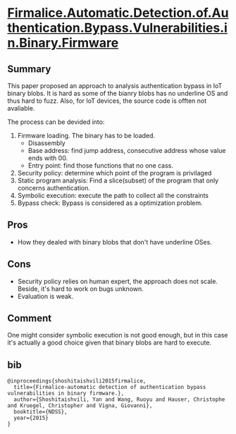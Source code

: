 # [Firmalice.Automatic.Detection.of.Authentication.Bypass.Vulnerabilities.in.Binary.Firmware](https://www.ndss-symposium.org/wp-content/uploads/2017/09/11_1_2.pdf)

## Summary

This paper proposed an approach to analysis authentication bypass in IoT binary blobs. 
It is hard as some of the bianry blobs has no underline OS and thus hard to fuzz.
Also, for IoT devices, the source code is offten not avaliable.

The process can be devided into:

1. Firmware loading. The binary has to be loaded. 
	- Disassembly
	- Base address: find jump address, consecutive address whose value ends with 00.
	- Entry point: find those functions that no one cass.
2. Security policy: determine which point of the program is privilaged
3. Static program analysis: Find a slice(subset) of the program that only concerns authentication.
4. Symbolic execution: execute the path to collect all the constraints
5. Bypass check: Bypass is considered as a optimization problem.

## Pros

- How they dealed with binary blobs that don't have underline OSes.

## Cons

- Security policy relies on human expert, the approach does not scale. Beside, it's hard to work on bugs unknown.
- Evaluation is weak. 

## Comment

One might consider symbolic execution is not good enough, but in this case it's actually a good choice given that binary blobs are hard to execute.

## bib
```
@inproceedings{shoshitaishvili2015firmalice,
  title={Firmalice-automatic detection of authentication bypass vulnerabilities in binary firmware.},
  author={Shoshitaishvili, Yan and Wang, Ruoyu and Hauser, Christophe and Kruegel, Christopher and Vigna, Giovanni},
  booktitle={NDSS},
  year={2015}
}
```